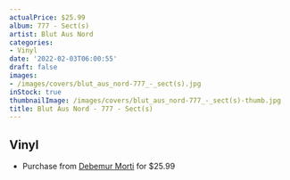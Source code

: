 ```yaml
---
actualPrice: $25.99
album: 777 - Sect(s)
artist: Blut Aus Nord
categories:
- Vinyl
date: '2022-02-03T06:00:55'
draft: false
images:
- /images/covers/blut_aus_nord-777_-_sect(s).jpg
inStock: true
thumbnailImage: /images/covers/blut_aus_nord-777_-_sect(s)-thumb.jpg
title: Blut Aus Nord - 777 - Sect(s)
---
```


## Vinyl
* Purchase from [Debemur Morti](https://debemurmorti.aisamerch.com/item/105702) for $25.99
